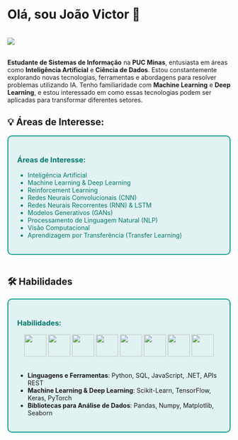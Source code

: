 # Olá, sou João Victor 👋
<br>
<div> 
  <a href="https://www.linkedin.com/in/jo%C3%A3o-victor-teofilo-barbosa-morais-08829a26b/" target="_blank"><img src="https://img.shields.io/badge/-LinkedIn-%230077B5?style=for-the-badge&logo=linkedin&logoColor=white" target="_blank"></a>  
</div>
<br>


**Estudante de Sistemas de Informação** na **PUC Minas**, entusiasta em áreas como **Inteligência Artificial** e **Ciência de Dados**. Estou constantemente explorando novas tecnologias, ferramentas e abordagens para resolver problemas utilizando IA. Tenho familiaridade com **Machine Learning** e **Deep Learning**, e estou interessado em como essas tecnologias podem ser aplicadas para transformar diferentes setores.

## 💡 Áreas de Interesse:

<div style="border: 2px solid #009688; background-color: #e0f2f1; padding: 20px; border-radius: 10px;">
  <h3 style="color: #00796b;">Áreas de Interesse:</h3>
  <ul style="color: #00796b;">
    <li>Inteligência Artificial</li>
    <li>Machine Learning & Deep Learning</li>
    <li>Reinforcement Learning</li>
    <li>Redes Neurais Convolucionais (CNN)</li>
    <li>Redes Neurais Recorrentes (RNN) & LSTM</li>
    <li>Modelos Generativos (GANs)</li>
    <li>Processamento de Linguagem Natural (NLP)</li>
    <li>Visão Computacional</li>
    <li>Aprendizagem por Transferência (Transfer Learning)</li>
  </ul>
</div>

<br>

## 🛠️ Habilidades

<div style="border: 2px solid #009688; background-color: #e0f2f1; padding: 20px; border-radius: 10px;">
  <h3 style="color: #00796b;">Habilidades:</h3>
  <div align="center">
    <img src="https://raw.githubusercontent.com/simple-icons/simple-icons/develop/icons/python.svg" width="50" height="50" />
    <img src="https://raw.githubusercontent.com/simple-icons/simple-icons/develop/icons/scikitlearn.svg" width="50" height="50" />
    <img src="https://raw.githubusercontent.com/simple-icons/simple-icons/develop/icons/tensorflow.svg" width="50" height="50" />
    <img src="https://raw.githubusercontent.com/simple-icons/simple-icons/develop/icons/keras.svg" width="50" height="50" />
    <img src="https://raw.githubusercontent.com/simple-icons/simple-icons/develop/icons/pytorch.svg" width="50" height="50" />
    <img src="https://raw.githubusercontent.com/simple-icons/simple-icons/develop/icons/pandas.svg" width="50" height="50" />
    <img src="https://raw.githubusercontent.com/simple-icons/simple-icons/develop/icons/numpy.svg" width="50" height="50" />
    <img src="https://raw.githubusercontent.com/simple-icons/simple-icons/develop/icons/openai.svg" width="50" height="50" />
  </div>

  <br>

  <ul>
    <li><strong>Linguagens e Ferramentas</strong>: Python, SQL, JavaScript, .NET, APIs REST</li>
    <li><strong>Machine Learning & Deep Learning</strong>: Scikit-Learn, TensorFlow, Keras, PyTorch</li>
    <li><strong>Bibliotecas para Análise de Dados</strong>: Pandas, Numpy, Matplotlib, Seaborn</li>
  </ul>
</div>
